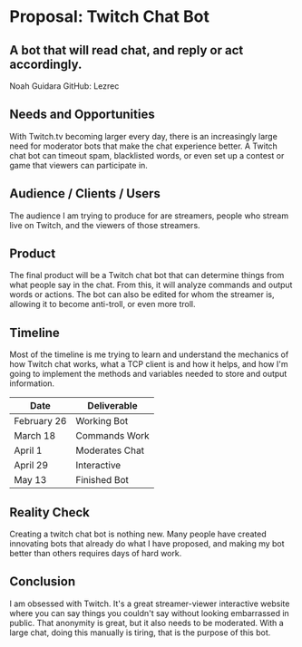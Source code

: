 # Proposal: Twitch Chat Bot
## A bot that will read chat, and reply or act accordingly.
Noah Guidara
GitHub: Lezrec

## Needs and Opportunities
With Twitch.tv becoming larger every day, there is an increasingly large need for moderator bots that make the chat experience better. A Twitch chat bot can timeout spam, blacklisted words, or even set up a contest or game that viewers can participate in.

## Audience / Clients / Users
The audience I am trying to produce for are streamers, people who stream live on Twitch, and the viewers of those streamers.

## Product
The final product will be a Twitch chat bot that can determine things from what people say in the chat. From this, it will analyze commands and output words or actions. The bot can also be edited for whom the streamer is, allowing it to become anti-troll, or even more troll.

## Timeline
Most of the timeline is me trying to learn and understand the mechanics of how Twitch chat works, what a TCP client is and how it helps, and how I'm going to implement the methods and variables needed to store and output information.

| Date          | Deliverable   |
| ------------- | ------------- |
| February 26   | Working Bot   |
| March 18      | Commands Work |
| April 1       | Moderates Chat|
| April 29      | Interactive   |
| May 13        | Finished Bot  |

## Reality Check
Creating a twitch chat bot is nothing new. Many people have created innovating bots that already do what I have proposed, and making my bot better than others requires days of hard work.

## Conclusion
I am obsessed with Twitch. It's a great streamer-viewer interactive website where you can say things you couldn't say without looking embarrassed in public. That anonymity is great, but it also needs to be moderated. With a large chat, doing this manually is tiring, that is the purpose of this bot.